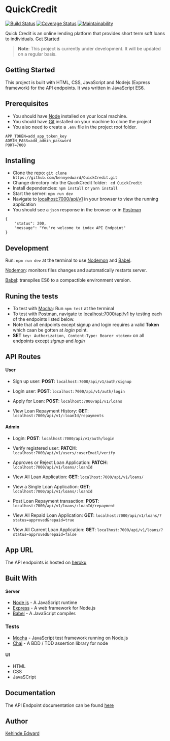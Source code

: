 # QuickCredit
[![Build Status](https://travis-ci.org/kennyedward/QuickCredit.svg?branch=develop)](https://travis-ci.org/kennyedward/QuickCredit) [![Coverage Status](https://coveralls.io/repos/github/kennyedward/QuickCredit/badge.svg)](https://coveralls.io/github/kennyedward/QuickCredit)
[![Maintainability](https://api.codeclimate.com/v1/badges/3051ce937ea013c459e7/maintainability)](https://codeclimate.com/github/kennyedward/QuickCredit/maintainability)

Quick Credit is an online lending platform that provides short term soft loans to individuals.  [Get Started](https://kennyedward.github.io/QuickCredit/)
> **Note**: This project is currently under development. It will be updated on a regular basis.

## Getting Started

This project is built with HTML, CSS, JavaScript and Nodejs (Express framework) for the API endpoints. It was written in JavaScript ES6.

## Prerequisites

- You should have [Node](https://nodejs.org/en/) installed on your local machine.
- You should have [Git](https://git-scm.com/) installed on your machine to clone the project 
- You also need to create a ```.env``` file in the project root folder.

```
APP_TOKEN=add_app_token_key
ADMIN_PASS=add_admin_password
PORT=7000
```

## Installing

- Clone the repo: ```git clone https://github.com/kennyedward/QuickCredit.git ```
- Change directory into the QucikCredit folder: ``` cd QuickCredit```
- Install dependencies: ```npm install``` or ```yarn install```
- Start the server: ```npm run dev```
- Navigate to [localhost:7000/api/v1](localhost:7000/api/v1) in your browser to view the running application
- You should see a ```json``` response in the browser or in [Postman](https://www.getpostman.com/)
```
{
    "status": 200,
    "message": "You're welcome to index API Endpoint"
}
```

## Development

Run: ```npm run dev``` at the terminal  to use [Nodemon](https://nodemon.io/) and [Babel](https://babeljs.io/).

[Nodemon](https://nodemon.io/): monitors files changes and automatically restarts server.

[Babel](https://babeljs.io/): transpiles ES6 to a compactible environment version.

## Runing the tests
- To test with [Mocha](https://mochajs.org/): Run ```npm test``` at the terminal
- To test with [Postman](https://www.getpostman.com/), navigate to [localhost:7000/api/v1](localhost:7000/api/v1) by testing each of the endpoints listed below.
- Note that all endpoints except signup and login requires a valid **Token** which caan be gotten at *login* point.
- **SET** ```key: Authorization, Content-Type: Bearer <token>``` on all endpoints except *signup* and *login*


## API Routes

#### User
- Sign up user: **POST**: ```localhost:7000/api/v1/auth/signup ```

- Login user: **POST**: ```localhost:7000/api/v1/auth/login ```

- Apply for Loan: **POST**: ```localhost:7000/api/v1/loans ```

- View Loan Repayment History: **GET**: ```localhost:7000/api/v1/:loanId/repayments ```

#### Admin

- Login: **POST**: ```localhost:7000/api/v1/auth/login ```

- Verify registered user: **PATCH**: ```localhost:7000/api/v1/users/:userEmail/verify ```

- Approves or Reject Loan Application: **PATCH**: ```localhost:7000/api/v1/loans/:loanId ```

- View All Loan Application: **GET**: ```localhost:7000/api/v1/loans/ ```

- View a Single Loan Application: **GET**: ```localhost:7000/api/v1/loans/:loanId ```

- Post Loan Repayment transaction: **POST**: ```localhost:7000/api/v1/loans/:loanId/repayment ```

- View All Repaid Loan Application: **GET**: ```localhost:7000/api/v1/loans/?status=approved&repaid=true ```

- View All Current Loan Application: **GET**: ```localhost:7000/api/v1/loans/?status=approved&repaid=false ```


## App URL
The API endpoints is hosted on [heroku](https://quickcredit-heroku.herokuapp.com/api/v1/)

## Built With

#### Server
- [Node js](https://nodejs.org/en/) - A JavaScript runtime 
- [Express](https://expressjs.com/) - A web framework for Node.js
- [Babel](https://babeljs.io/) - A JavaScript compiler.

### Tests
- [Mocha](https://mochajs.org/) - JavaScript test framework running on Node.js
- [Chai](https://www.chaijs.com/) - A BDD / TDD assertion library for node

#### UI
- HTML
- CSS
- JavaSCript

## Documentation
The API Endpoint documentation can be found [here](https://quickcredit-heroku.herokuapp.com/api/v1/api-doc)


## Author

[Kehinde Edward](https://github.com/kennyedward)
